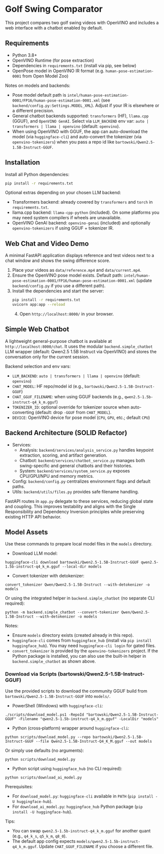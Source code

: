 # Golf Swing Comparator

This project compares two golf swing videos with OpenVINO and includes a web interface with a chatbot enabled by default.

## Requirements

- Python 3.8+
- OpenVINO Runtime (for pose extraction)
- Dependencies in `requirements.txt` (install via pip, see below)
- OpenPose model in OpenVINO IR format (e.g. `human-pose-estimation-0001` from Open Model Zoo)

 Notes on models and backends:
 - Pose model default path is `intel/human-pose-estimation-0001/FP16/human-pose-estimation-0001.xml` (see `backend/config.py:Settings.MODEL_XML`). Adjust if your IR is elsewhere or a different precision.
 - General chatbot backends supported: `transformers` (HF), `llama.cpp` (GGUF), and `OpenVINO GenAI`. Select via `LLM_BACKEND` env var: `auto | transformers | llama | openvino` (default: `openvino`).
 - When using OpenVINO with GGUF, the app can auto-download the model (via `huggingface-cli`) and auto-convert the tokenizer (via `openvino-tokenizers`) when you pass a repo id like `bartowski/Qwen2.5-1.5B-Instruct-GGUF`.

## Installation

Install all Python dependencies:

```bash
pip install -r requirements.txt
```

Optional extras depending on your chosen LLM backend:
- Transformers backend: already covered by `transformers` and `torch` in `requirements.txt`.
- llama.cpp backend: `llama-cpp-python` (included). On some platforms you may need system compilers if wheels are unavailable.
- OpenVINO GenAI backend: `openvino-genai` (included) and optionally `openvino-tokenizers` if using GGUF + tokenizer IR.

## Web Chat and Video Demo

A minimal FastAPI application displays reference and test videos next to a chat window and shows the swing difference score.

1. Place your videos as `data/reference.mp4` and `data/current.mp4`.
2. Ensure the OpenVINO pose model exists. Default path: `intel/human-pose-estimation-0001/FP16/human-pose-estimation-0001.xml` (update `backend/config.py` if you use a different path).
3. Install the dependencies and start the server:
   ```bash
   pip install -r requirements.txt
   uvicorn app:app --reload
   ```
   4. Open `http://localhost:8000/` in your browser.


## Simple Web Chatbot

A lightweight general-purpose chatbot is available at `http://localhost:8000/chat`. It uses the modular `backend.simple_chatbot` LLM wrapper (default: Qwen2.5 1.5B Instruct via OpenVINO) and stores the conversation only for the current session.

Backend selection and env vars:
- `LLM_BACKEND`: `auto | transformers | llama | openvino` (default: `openvino`)
- `CHAT_MODEL`: HF repo/model id (e.g., `bartowski/Qwen2.5-1.5B-Instruct-GGUF`)
- `CHAT_GGUF_FILENAME`: when using GGUF backends (e.g., `qwen2.5-1.5b-instruct-q4_k_m.gguf`)
- `TOKENIZER_ID`: optional override for tokenizer source when auto-converting (default: drop `-GGUF` from `CHAT_MODEL`).
- `DEVICE`: OpenVINO device for pose model (`CPU`, `GPU`, etc.; default `CPU`)

## Backend Architecture (SOLID Refactor)

- Services:
  - Analysis: `backend/services/analysis_service.py` handles keypoint extraction, scoring, and artifact generation.
  - Chatbot: `backend/services/chatbot_service.py` manages both swing-specific and general chatbots and their histories.
  - System: `backend/services/system_service.py` exposes CPU/GPU/NPU and memory metrics.
- Config: `backend/config.py` centralizes environment flags and default paths.
- Utils: `backend/utils/files.py` provides safe filename handling.

FastAPI routes in `app.py` delegate to these services, reducing global state and coupling. This improves testability and aligns with the Single Responsibility and Dependency Inversion principles while preserving existing HTTP API behavior.

## Model Assets

Use these commands to prepare local model files in the `models` directory.

- Download LLM model:

```
huggingface-cli download bartowski/Qwen2.5-1.5B-Instruct-GGUF qwen2.5-1.5b-instruct-q4_k_m.gguf --local-dir models
```

- Convert tokenizer with detokenizer:

```
convert_tokenizer Qwen/Qwen2.5-1.5B-Instruct --with-detokenizer -o models
```

Or using the integrated helper in `backend.simple_chatbot` (no separate CLI required):

```
python -m backend.simple_chatbot --convert-tokenizer Qwen/Qwen2.5-1.5B-Instruct --with-detokenizer -o models
```

Notes:
- Ensure `models` directory exists (created already in this repo).
- `huggingface-cli` comes from `huggingface_hub` (install via `pip install huggingface_hub`). You may need `huggingface-cli login` for gated files.
- `convert_tokenizer` is provided by the `openvino-tokenizers` project. If the Python package is installed, you can also use the built-in helper in `backend.simple_chatbot` as shown above.

### Download via Scripts (bartowski/Qwen2.5-1.5B-Instruct-GGUF)

Use the provided scripts to download the community GGUF build from `bartowski/Qwen2.5-1.5B-Instruct-GGUF` into `models/`.

- PowerShell (Windows) with `huggingface-cli`:

```
./scripts/download_model.ps1 -RepoId "bartowski/Qwen2.5-1.5B-Instruct-GGUF" -Filename "qwen2.5-1.5b-instruct-q4_k_m.gguf" -LocalDir "models"
```

- Python (cross‑platform) wrapper around `huggingface-cli`:

```
python scripts/download_model.py --repo bartowski/Qwen2.5-1.5B-Instruct-GGUF --file Qwen2.5-1.5B-Instruct-Q4_K_M.gguf --out models
```

Or simply use defaults (no arguments):

```
python scripts/download_model.py
```

- Python script using `huggingface_hub` (no CLI required):

```
python scripts/download_ai_model.py
```

Prerequisites:
- For `download_model.py`: `huggingface-cli` available in `PATH` (`pip install -U huggingface-hub`).
- For `download_ai_model.py`: `huggingface_hub` Python package (`pip install -U huggingface-hub`).

Tips:
- You can swap `qwen2.5-1.5b-instruct-q4_k_m.gguf` for another quant (e.g., `q4_k_s`, `q5_k_m`, `q8_0`).
- The default app config expects `models/qwen2.5-1.5b-instruct-q4_k_m.gguf`. Update `CHAT_GGUF_FILENAME` if you choose a different file.
